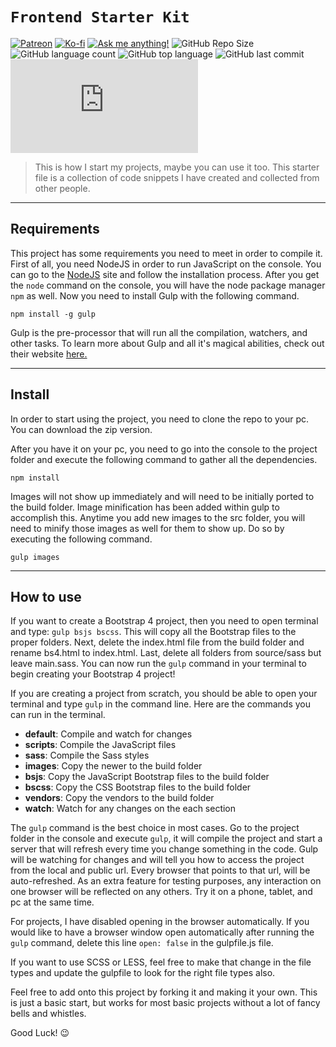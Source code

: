 # ```Frontend Starter Kit```

[![Patreon](https://img.shields.io/badge/-Patreon-red?logo=patreon&colorA=gray)](https://patreon.com/lifefullofchange) [![Ko-fi](https://img.shields.io/badge/-Buy%20me%20a%20coffee-orange?logo=ko-fi&logoColor=orange&colorA=gray)](https://ko-fi.com/lifefullofchange) [![Ask me anything!](https://img.shields.io/badge/Ask%20me-ANYTHING-1abc9c.svg)](https://github.com/johnhayesio/ama) ![GitHub Repo Size](https://img.shields.io/github/repo-size/johnhayesio/fendStarterKit) ![GitHub language count](https://img.shields.io/github/languages/count/johnhayesio/fendStarterKit) ![GitHub top language](https://img.shields.io/github/languages/top/johnhayesio/fendStarterKit) ![GitHub last commit](https://img.shields.io/github/last-commit/johnhayesio/fendStarterKit?color=red) [![Analytics](https://ga-beacon.appspot.com/UA-158277243-2/github.com/johnhayesio/fendStarterKit/README.md?pixel)](https://github.com/johnhayesio/fendStarterKit)

> This is how I start my projects, maybe you can use it too. This starter file is a collection of code snippets I have created and collected from other people.

***

## Requirements
This project has some requirements you need to meet in order to compile it. First of all, you need NodeJS in order to run JavaScript on the console. You can go to the [NodeJS](http://nodejs.org) site and follow the installation process. After you get the `node` command on the console, you will have the node package manager `npm` as well. Now you need to install Gulp with the following command.

```
npm install -g gulp
```
Gulp is the pre-processor that will run all the compilation, watchers, and other tasks. To learn more about Gulp and all it's magical abilities, check out their website [here.](https://gulpjs.com/)

***

## Install
In order to start using the project, you need to clone the repo to your pc. You can download the zip version.

After you have it on your pc, you need to go into the console to the project folder and execute the following command to gather all the dependencies.
```
npm install
```

Images will not show up immediately and will need to be initially ported to the build folder. Image minification has been added within gulp to accomplish this. Anytime you add new images to the src folder, you will need to minify those images as well for them to show up. Do so by executing the following command.
```
gulp images
```

***

## How to use
If you want to create a Bootstrap 4 project, then you need to open terminal and type: `gulp bsjs bscss`. This will copy all the Bootstrap files to the proper folders. Next, delete the index.html file from the build folder and rename bs4.html to index.html. Last, delete all folders from source/sass but leave main.sass. You can now run the `gulp` command in your terminal to begin creating your Bootstrap 4 project!

If you are creating a project from scratch, you should be able to open your terminal and type `gulp` in the command line. Here are the commands you can run in the terminal.

* **default**: Compile and watch for changes
* **scripts**: Compile the JavaScript files
* **sass**: Compile the Sass styles
* **images**: Copy the newer to the build folder
* **bsjs**: Copy the JavaScript Bootstrap files to the build folder
* **bscss**: Copy the CSS Bootstrap files to the build folder
* **vendors**: Copy the vendors to the build folder
* **watch**: Watch for any changes on the each section

The `gulp` command is the best choice in most cases. Go to the project folder in the console and execute `gulp`, it will compile the project and start a server that will refresh every time you change something in the code. Gulp will be watching for changes and will tell you how to access the project from the local and public url. Every browser that points to that url, will be auto-refreshed. As an extra feature for testing purposes, any interaction on one browser will be reflected on any others. Try it on a phone, tablet, and pc at the same time.

For projects, I have disabled opening in the browser automatically. If you would like to have a browser window open automatically after running the `gulp` command, delete this line `open: false` in the gulpfile.js file.

If you want to use SCSS or LESS, feel free to make that change in the file types and update the gulpfile to look for the right file types also.

Feel free to add onto this project by forking it and making it your own. This is just a basic start, but works for most basic projects without a lot of fancy bells and whistles.

Good Luck! 😉️
